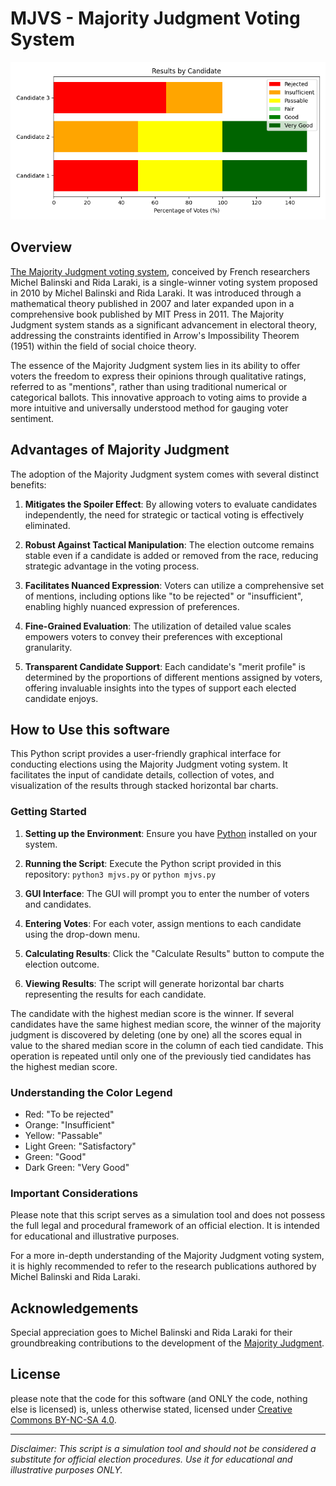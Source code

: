 # MJVS - Majority Judgment Voting System
<img src='results.png'></a>

## Overview

[The Majority Judgment voting system](https://en.wikipedia.org/wiki/Majority_judgment), conceived by French researchers Michel Balinski and Rida Laraki, is a single-winner voting system proposed in 2010 by Michel Balinski and Rida Laraki. It was introduced through a mathematical theory published in 2007 and later expanded upon in a comprehensive book published by MIT Press in 2011. The Majority Judgment system stands as a significant advancement in electoral theory, addressing the constraints identified in Arrow's Impossibility Theorem (1951) within the field of social choice theory.

The essence of the Majority Judgment system lies in its ability to offer voters the freedom to express their opinions through qualitative ratings, referred to as "mentions", rather than using traditional numerical or categorical ballots. This innovative approach to voting aims to provide a more intuitive and universally understood method for gauging voter sentiment.

## Advantages of Majority Judgment

The adoption of the Majority Judgment system comes with several distinct benefits:

1. **Mitigates the Spoiler Effect**: By allowing voters to evaluate candidates independently, the need for strategic or tactical voting is effectively eliminated.

2. **Robust Against Tactical Manipulation**: The election outcome remains stable even if a candidate is added or removed from the race, reducing strategic advantage in the voting process.

3. **Facilitates Nuanced Expression**: Voters can utilize a comprehensive set of mentions, including options like "to be rejected" or "insufficient", enabling highly nuanced expression of preferences.

4. **Fine-Grained Evaluation**: The utilization of detailed value scales empowers voters to convey their preferences with exceptional granularity.

5. **Transparent Candidate Support**: Each candidate's "merit profile" is determined by the proportions of different mentions assigned by voters, offering invaluable insights into the types of support each elected candidate enjoys.

## How to Use this software

This Python script provides a user-friendly graphical interface for conducting elections using the Majority Judgment voting system. It facilitates the input of candidate details, collection of votes, and visualization of the results through stacked horizontal bar charts.

### Getting Started

1. **Setting up the Environment**: Ensure you have [Python](https://www.python.org) installed on your system.

2. **Running the Script**: Execute the Python script provided in this repository:
    ```python3 mjvs.py``` or  ```python mjvs.py ``` 

4. **GUI Interface**: The GUI will prompt you to enter the number of voters and candidates.

5. **Entering Votes**: For each voter, assign mentions to each candidate using the drop-down menu.

6. **Calculating Results**: Click the "Calculate Results" button to compute the election outcome.

7. **Viewing Results**: The script will generate horizontal bar charts representing the results for each candidate.
   
The candidate with the highest median score is the winner. If several candidates have the same highest median score, the winner of the majority judgment is discovered by deleting (one by one) all the scores equal in value to the shared median score in the column of each tied candidate. This operation is repeated until only one of the previously tied candidates has the highest median score. 

### Understanding the Color Legend

- Red: "To be rejected"
- Orange: "Insufficient"
- Yellow: "Passable"
- Light Green: "Satisfactory"
- Green: "Good"
- Dark Green: "Very Good"

### Important Considerations

Please note that this script serves as a simulation tool and does not possess the full legal and procedural framework of an official election. It is intended for educational and illustrative purposes.

For a more in-depth understanding of the Majority Judgment voting system, it is highly recommended to refer to the research publications authored by Michel Balinski and Rida Laraki.

## Acknowledgements

Special appreciation goes to Michel Balinski and Rida Laraki for their groundbreaking contributions to the development of the [Majority Judgment](https://en.wikipedia.org/wiki/Majority_judgment).

## License

please note that the code for this software (and ONLY the code, nothing else is licensed) is, unless otherwise stated, licensed under [Creative Commons BY-NC-SA 4.0](https://creativecommons.org/licenses/by-nc-sa/4.0/).

---

*Disclaimer: This script is a simulation tool and should not be considered a substitute for official election procedures. Use it for educational and illustrative purposes ONLY.*
